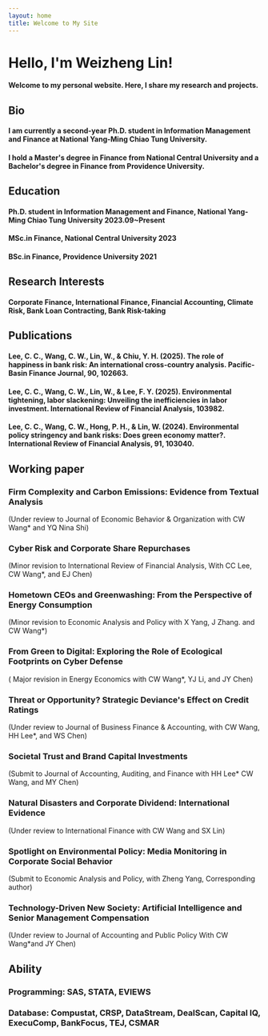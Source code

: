```yaml
---
layout: home
title: Welcome to My Site
---
```


# Hello, I'm Weizheng Lin!

#### Welcome to my personal website. Here, I share my research and projects.

## Bio
#### I am currently a second-year Ph.D. student in Information Management and Finance at National Yang-Ming Chiao Tung University.  
#### I hold a Master's degree in Finance from National Central University and a Bachelor's degree in Finance from Providence University.

## Education
#### Ph.D. student in Information Management and Finance, National Yang-Ming Chiao Tung University    2023.09~Present  
#### MSc.in Finance, National Central University     2023  
#### BSc.in Finance, Providence University     2021  

## Research Interests
#### Corporate Finance, International Finance, Financial Accounting, Climate Risk, Bank Loan Contracting, Bank Risk-taking

## Publications
#### Lee, C. C., Wang, C. W., Lin, W., & Chiu, Y. H. (2025). The role of happiness in bank risk: An international cross-country analysis. Pacific-Basin Finance Journal, 90, 102663.  
#### Lee, C. C., Wang, C. W., Lin, W., & Lee, F. Y. (2025). Environmental tightening, labor slackening: Unveiling the inefficiencies in labor investment. International Review of Financial Analysis, 103982.  
#### Lee, C. C., Wang, C. W., Hong, P. H., & Lin, W. (2024). Environmental policy stringency and bank risks: Does green economy matter?. International Review of Financial Analysis, 91, 103040.  

## Working paper 
### Firm Complexity and Carbon Emissions: Evidence from Textual Analysis  
(Under review to Journal of Economic Behavior & Organization with CW Wang* and YQ Nina Shi)  
### Cyber Risk and Corporate Share Repurchases  
(Minor revision to International Review of Financial Analysis, With CC Lee, CW Wang*, and EJ Chen)    
### Hometown CEOs and Greenwashing: From the Perspective of Energy Consumption  
(Minor revision to Economic Analysis and Policy with X Yang, J Zhang. and CW Wang*)  
### From Green to Digital: Exploring the Role of Ecological Footprints on Cyber Defense   
( Major revision in Energy Economics with CW Wang*, YJ Li, and JY Chen)  
### Threat or Opportunity? Strategic Deviance's Effect on Credit Ratings   
(Under review to Journal of Business Finance & Accounting, with CW Wang, HH Lee*, and WS Chen)  
### Societal Trust and Brand Capital Investments  
(Submit to Journal of Accounting, Auditing, and Finance with HH Lee* CW Wang, and MY Chen)  
### Natural Disasters and Corporate Dividend: International Evidence  
(Under review to International Finance with CW Wang and SX Lin)  
### Spotlight on Environmental Policy: Media Monitoring in Corporate Social Behavior   
(Submit to Economic Analysis and Policy, with Zheng Yang, Corresponding author)  
### Technology-Driven New Society: Artificial Intelligence and Senior Management Compensation  
(Under review to Journal of Accounting and Public Policy With CW Wang*and JY Chen)  

## Ability
### Programming: SAS, STATA, EVIEWS  
### Database: Compustat, CRSP, DataStream, DealScan, Capital IQ, ExecuComp, BankFocus, TEJ, CSMAR  
